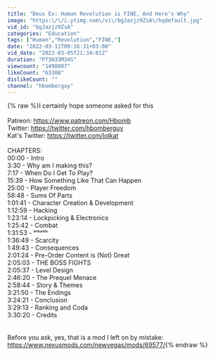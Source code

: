 ```yaml
---
title: "Deus Ex: Human Revolution is FINE, And Here's Why"
image: "https:\/\/i.ytimg.com\/vi\/bgJazjz9ZsA\/hqdefault.jpg"
vid_id: "bgJazjz9ZsA"
categories: "Education"
tags: ["Human","Revolution","FINE,"]
date: "2022-03-11T09:16:31+03:00"
vid_date: "2022-03-05T21:34:01Z"
duration: "PT3H33M34S"
viewcount: "1498007"
likeCount: "63308"
dislikeCount: ""
channel: "hbomberguy"
---
```

{% raw %}I certainly hope someone asked for this<br /><br />Patreon: <a rel="nofollow" target="blank" href="https://www.patreon.com/Hbomb">https://www.patreon.com/Hbomb</a><br />Twitter: <a rel="nofollow" target="blank" href="https://twitter.com/hbomberguy">https://twitter.com/hbomberguy</a><br />Kat's Twitter: <a rel="nofollow" target="blank" href="https://twitter.com/lolkat">https://twitter.com/lolkat</a><br /><br />CHAPTERS:<br />00:00 - Intro<br />3:30 -  Why am I making this?<br />7:17 - When Do I Get To Play?<br />15:39 - How Something Like That Can Happen<br />25:00 - Player Freedom<br />58:48 - Sums Of Parts<br />1:01:41 - Character Creation &amp; Development<br />1:12:59 - Hacking<br />1:23:14 - Lockpicking &amp; Electronics<br />1:25:42 - Combat<br />1:31:53 - ˢᵗᵉᵃˡᵗʰ<br />1:36:49 - Scarcity<br />1:49:43 - Consequences<br />2:01:24 - Pre-Order Content is (Not) Great<br />2:05:03 - THE BOSS FIGHTS<br />2:05:37 - Level Design<br />2:46:20 - The Prequel Menace<br />2:58:44 - Story &amp; Themes<br />3:21:50 - The Endings<br />3:24:21 - Conclusion<br />3:29:13 - Ranking and Coda<br />3:30:20 - Credits<br /><br /><br />Before you ask, yes, that is a mod I left on by mistake:<br /><a rel="nofollow" target="blank" href="https://www.nexusmods.com/newvegas/mods/69577/">https://www.nexusmods.com/newvegas/mods/69577/</a>{% endraw %}
